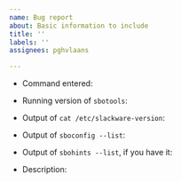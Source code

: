 ```yaml
---
name: Bug report
about: Basic information to include
title: ''
labels: ''
assignees: pghvlaans

---
```


* Command entered:

* Running version of `sbotools`:

* Output of `cat /etc/slackware-version`:

* Output of `sboconfig --list`:

* Output of `sbohints --list`, if you have it:

* Description:

